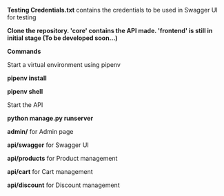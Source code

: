 **Testing Credentials.txt** contains the credentials to be used in Swagger UI for testing

**Clone the repository. 'core' contains the API made. 'frontend' is still in initial stage (To be developed soon...)**

**Commands**

Start a virtual environment using pipenv

  **pipenv install**
  
  **pipenv shell**
  
Start the API

  **python manage.py runserver**

**admin/** for Admin page

**api/swagger** for Swagger UI

**api/products** for Product management

**api/cart** for Cart management

**api/discount** for Discount management
